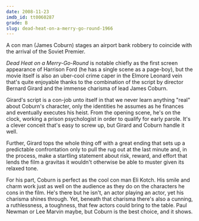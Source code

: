 ```yaml
---
date: 2008-11-23
imdb_id: tt0060287
grade: B
slug: dead-heat-on-a-merry-go-round-1966
---
```


A con man (James Coburn) stages an airport bank robbery to coincide with the arrival of the Soviet Premier.

_Dead Heat on a Merry-Go-Round_ is notable chiefly as the first screen appearance of Harrison Ford (he has a single scene as a page-boy), but the movie itself is also an uber-cool crime caper in the Elmore Leonard vein that's quite enjoyable thanks to the combination of the script by director Bernard Girard and the immense charisma of lead James Coburn.

Girard's script is a con-job unto itself in that we never learn anything "real" about Coburn's character, only the identities he assumes as he finances and eventually executes his heist. From the opening scene, he's on the clock, working a prison psychologist in order to qualify for early parole. It's a clever conceit that's easy to screw up, but Girard and Coburn handle it well.

Further, Girard tops the whole thing off with a great ending that sets up a predictable confrontation only to pull the rug out at the last minute and, in the process, make a startling statement about risk, reward, and effort that lends the film a gravitas it wouldn't otherwise be able to muster given its relaxed tone.

For his part, Coburn is perfect as the cool con man Eli Kotch. His smile and charm work just as well on the audience as they do on the characters he cons in the film. He's there but he isn't, an actor playing an actor, yet his charisma shines through. Yet, beneath that charisma there's also a cunning, a ruthlessness, a toughness, that few actors could bring to the table. Paul Newman or Lee Marvin maybe, but Coburn is the best choice, and it shows.
